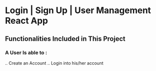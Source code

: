 # Login | Sign Up | User Management React App

## Functionalities Included in This Project

### A User Is able to :

.. Create an Account
.. Login into his/her account
